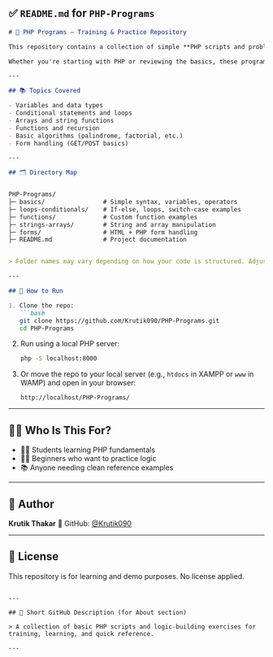 ## ✅ `README.md` for `PHP-Programs`

```markdown
# 🐘 PHP Programs – Training & Practice Repository

This repository contains a collection of simple **PHP scripts and problem-solving exercises**, designed for learning and demonstration purposes.

Whether you're starting with PHP or reviewing the basics, these programs offer a hands-on way to practice fundamental concepts.

---

## 📚 Topics Covered

- Variables and data types
- Conditional statements and loops
- Arrays and string functions
- Functions and recursion
- Basic algorithms (palindrome, factorial, etc.)
- Form handling (GET/POST basics)

---

## 🗂 Directory Map


PHP-Programs/
├─ basics/                # Simple syntax, variables, operators
├─ loops-conditionals/    # If-else, loops, switch-case examples
├─ functions/             # Custom function examples
├─ strings-arrays/        # String and array manipulation
├─ forms/                 # HTML + PHP form handling
├─ README.md              # Project documentation


> Folder names may vary depending on how your code is structured. Adjust as needed.

---

## 🚀 How to Run

1. Clone the repo:
   ```bash
   git clone https://github.com/Krutik090/PHP-Programs.git
   cd PHP-Programs
````

2. Run using a local PHP server:

   ```bash
   php -S localhost:8000
   ```

3. Or move the repo to your local server (e.g., `htdocs` in XAMPP or `www` in WAMP) and open in your browser:

   ```
   http://localhost/PHP-Programs/
   ```

---

## 👨‍🏫 Who Is This For?

* 🧑‍🎓 Students learning PHP fundamentals
* 👨‍💻 Beginners who want to practice logic
* 📚 Anyone needing clean reference examples

---

## 👤 Author

**Krutik Thakar**
🔗 GitHub: [@Krutik090](https://github.com/Krutik090)

---

## 📄 License

This repository is for learning and demo purposes. No license applied.

```

---

## 🔖 Short GitHub Description (for About section)

> A collection of basic PHP scripts and logic-building exercises for training, learning, and quick reference.

---

```
